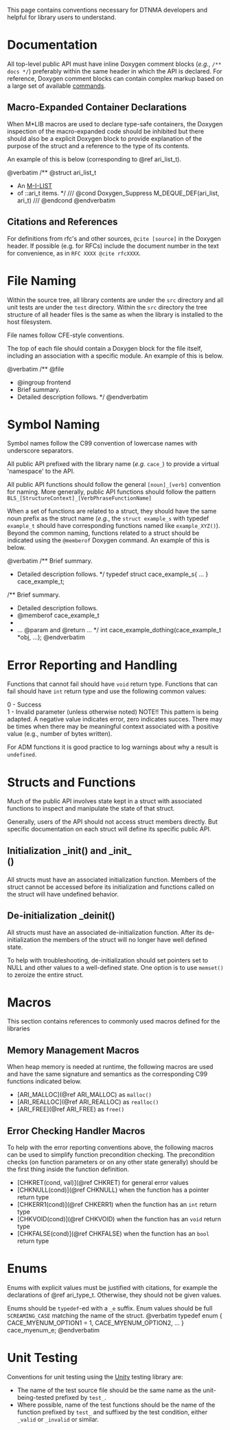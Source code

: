 <!--
Copyright (c) 2011-2025 The Johns Hopkins University Applied Physics
Laboratory LLC.

This file is part of the Delay-Tolerant Networking Management
Architecture (DTNMA) Tools package.

Licensed under the Apache License, Version 2.0 (the "License");
you may not use this file except in compliance with the License.
You may obtain a copy of the License at
    http://www.apache.org/licenses/LICENSE-2.0
Unless required by applicable law or agreed to in writing, software
distributed under the License is distributed on an "AS IS" BASIS,
WITHOUT WARRANTIES OR CONDITIONS OF ANY KIND, either express or implied.
See the License for the specific language governing permissions and
limitations under the License.
-->

This page contains conventions necessary for DTNMA developers and helpful for library users to understand.

# Documentation

All top-level public API must have inline Doxygen comment blocks (_e.g._, `/** docs */`) preferably within the same header in which the API is declared.
For reference, Doxygen comment blocks can contain complex markup based on a large set of available [commands](https://www.doxygen.nl/manual/commands.html).

## Macro-Expanded Container Declarations

When M*LIB macros are used to declare type-safe containers, the Doxygen inspection of the macro-expanded code should be inhibited but there should also be a explicit Doxygen block to provide explanation of the purpose of the struct and a reference to the type of its contents.

An example of this is below (corresponding to @ref ari_list_t).

@verbatim
/** @struct ari_list_t
 * An [M-I-LIST](https://github.com/P-p-H-d/mlib/blob/master/README.md#m-i-list)
 * of ::ari_t items.
 */
/// @cond Doxygen_Suppress
M_DEQUE_DEF(ari_list, ari_t)
/// @endcond
@endverbatim

## Citations and References

For definitions from rfc's and other sources, `@cite [source]` in the Doxygen header.
If possible (e.g. for RFCs) include the document number in the text for convenience, as in ```RFC XXXX @cite rfcXXXX```.

# File Naming

Within the source tree, all library contents are under the `src` directory and all unit tests are under the `test` directory.
Within the `src` directory the tree structure of all header files is the same as when the library is installed to the host filesystem.

File names follow CFE-style conventions.

The top of each file should contain a Doxygen block for the file itself, including an association with a specific module. An example of this is below.

@verbatim
/** @file
 * @ingroup frontend
 * Brief summary.
 * Detailed description follows.
 */
@endverbatim

# Symbol Naming

Symbol names follow the C99 convention of lowercase names with underscore separators.

All public API prefixed with the library name (_e.g._ `cace_`) to provide a virtual 'namespace' to the API.

All public API functions should follow the general `[noun]_[verb]` convention for naming.
More generally, public API functions should follow the pattern `BLS_[StructureContext]_[VerbPhraseFunctionName]`

When a set of functions are related to a struct, they should have the same noun prefix as the struct name (_e.g._, the `struct example_s` with typedef `example_t` should have corresponding functions named like `example_XYZ()`).
Beyond the common naming, functions related to a struct should be indicated using the `@memberof` Doxygen command.
An example of this is below.

@verbatim
/** Brief summary.
 * Detailed description follows.
 */
typedef struct cace_example_s{
  ...
} cace_example_t;

/** Brief summary.
 * Detailed description follows.
 * @memberof cace_example_t
 *
 * ... @param and @return ...
 */
int cace_example_dothing(cace_example_t *obj, ...);
@endverbatim

# Error Reporting and Handling

Functions that cannot fail should have `void` return type.
Functions that can fail should have `int` return type and use the following common values:

0 - Success   
1 - Invalid parameter (unless otherwise noted)
NOTE!! This pattern is being adapted. A negative value indicates error, zero indicates succes.
There may be times when there may be meaningful context associated with a positive value (e.g., number of bytes written).

For ADM functions it is good practice to log warnings about why a result is `undefined`.

# Structs and Functions

Much of the public API involves state kept in a struct with associated functions to inspect and manipulate the state of that struct.

Generally, users of the API should not access struct members directly.
But specific documentation on each struct will define its specific public API.

## Initialization <name>\_init() and <name>\_init\_<form>()

All structs must have an associated initialization function.
Members of the struct cannot be accessed before its initialization and functions called on the struct will have undefined behavior.

## De-initialization <name>\_deinit()

All structs must have an associated de-initialization function.
After its de-initialization the members of the struct will no longer have well defined state.

To help with troubleshooting, de-initialization should set pointers set to NULL and other values to a well-defined state. One option is to use `memset()` to zeroize the entire struct.

# Macros

This section contains references to commonly used macros defined for the libraries

## Memory Management Macros

When heap memory is needed at runtime, the following macros are used and have the same signature and semantics as the corresponding C99 functions indicated below.

- [ARI_MALLOC](@ref ARI_MALLOC) as `malloc()`
- [ARI_REALLOC](@ref ARI_REALLOC) as `realloc()`
- [ARI_FREE](@ref ARI_FREE) as `free()`

## Error Checking Handler Macros

To help with the error reporting conventions above, the following macros can be used to simplify function precondition checking.
The precondition checks (on function parameters or on any other state generally) should be the first thing inside the function definition.

- [CHKRET(cond, val)](@ref CHKRET) for general error values
- [CHKNULL(cond)](@ref CHKNULL) when the function has a pointer return type
- [CHKERR1(cond)](@ref CHKERR1) when the function has an `int` return type
- [CHKVOID(cond)](@ref CHKVOID) when the function has an `void` return type
- [CHKFALSE(cond)](@ref CHKFALSE) when the function has an `bool` return type

# Enums

Enums with explicit values must be justified with citations, for example the declarations of @ref ari_type_t.
Otherwise, they should not be given values.

Enums should be `typedef`-ed with a `_e` suffix.
Enum values should be full `SCREAMING_CASE` matching the name of the struct.
@verbatim
typedef enum {
  CACE_MYENUM_OPTION1 = 1,
  CACE_MYENUM_OPTION2,
  ...
} cace_myenum_e;
@endverbatim

# Unit Testing

Conventions for unit testing using the [Unity](https://github.com/ThrowTheSwitch/Unity) testing library are:

- The name of the test source file should be the same name as the unit-being-tested prefixed by `test_`.
- Where possible, name of the test functions should be the name of the function prefixed by `test_` and suffixed by the test condition, either `_valid` or `_invalid` or similar.

